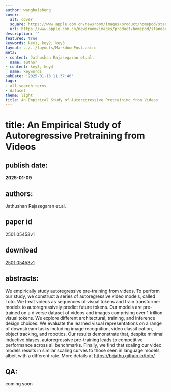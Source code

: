 ```yaml
---
author: wanghaisheng
cover:
  alt: cover
  square: https://www.apple.com.cn/newsroom/images/product/homepod/standard/Apple-HomePod-hero-230118_big.jpg.large_2x.jpg
  url: https://www.apple.com.cn/newsroom/images/product/homepod/standard/Apple-HomePod-hero-230118_big.jpg.large_2x.jpg
description: ''
featured: true
keywords: key1, key2, key3
layout: ../../layouts/MarkdownPost.astro
meta:
- content: Jathushan Rajasegaran et.al.
  name: author
- content: key3, key4
  name: keywords
pubDate: '2025-01-13 11:37:46'
tags:
- all search terms
- dataset
theme: light
title: An Empirical Study of Autoregressive Pretraining from Videos
---
```


# title: An Empirical Study of Autoregressive Pretraining from Videos 
## publish date: 
**2025-01-09** 
## authors: 
  Jathushan Rajasegaran et.al. 
## paper id
2501.05453v1
## download
[2501.05453v1](http://arxiv.org/abs/2501.05453v1)
## abstracts:
We empirically study autoregressive pre-training from videos. To perform our study, we construct a series of autoregressive video models, called Toto. We treat videos as sequences of visual tokens and train transformer models to autoregressively predict future tokens. Our models are pre-trained on a diverse dataset of videos and images comprising over 1 trillion visual tokens. We explore different architectural, training, and inference design choices. We evaluate the learned visual representations on a range of downstream tasks including image recognition, video classification, object tracking, and robotics. Our results demonstrate that, despite minimal inductive biases, autoregressive pre-training leads to competitive performance across all benchmarks. Finally, we find that scaling our video models results in similar scaling curves to those seen in language models, albeit with a different rate. More details at https://brjathu.github.io/toto/
## QA:
coming soon
